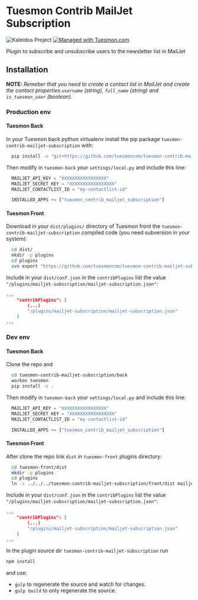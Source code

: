 Tuesmon Contrib MailJet Subscription
=====================================

![Kaleidos Project](http://kaleidos.net/static/img/badge.png "Kaleidos Project")
[![Managed with Tuesmon.com](https://manage.tuesmon.com/support/images/tuesmon-badge-gh.png)](https://tuesmon.com "Managed with Tuesmon.com")

Plugin to subscribe and unsubscribe users to the newsletter list in MailJet


Installation
------------

**NOTE:** *Remeber that you need to create a contact list in MailJet and create the contact properties `username` (string), `full_name` (string) and `is_tuesmon_user` (boolean).*

### Production env

#### Tuesmon Back

In your Tuesmon back python virtualenv install the pip package `tuesmon-contrib-mailjet-subscription` with:

```bash
  pip install -e "git+https://github.com/tuesmoncom/tuesmon-contrib-mailjet-subscription.git@stable#egg=tuesmon-contrib-mailjet-subscription&subdirectory=back"
```

Then modify in `tuesmon-back` your `settings/local.py` and include this line:

```python
  MAILJET_API_KEY = "XXXXXXXXXXXXXXXXX"
  MAILJET_SECRET_KEY = "XXXXXXXXXXXXXXXXX"
  MAILJET_CONTACTLIST_ID = "my-contactlist-id"

  INSTALLED_APPS += ["tuesmon_contrib_mailjet_subscription"]
```


#### Tuesmon Front

Download in your `dist/plugins/` directory of Tuesmon front the `tuesmon-contrib-mailjet-subscription` compiled code (you need subversion in your system):

```bash
  cd dist/
  mkdir -p plugins
  cd plugins
  svn export "https://github.com/tuesmoncom/tuesmon-contrib-mailjet-subscription/branches/stable/front/dist" "mailjet-subscription"
```

Include in your `dist/conf.json` in the `contribPlugins` list the value `"/plugins/mailjet-subscription/mailjet-subscription.json"`:

```json
...
    "contribPlugins": [
        (...)
        "/plugins/mailjet-subscription/mailjet-subscription.json"
    ]
...
```


### Dev env

#### Tuesmon Back

Clone the repo and

```bash
  cd tuesmon-contrib-mailjet-subscription/back
  workon tuesmon
  pip install -e .
```

Then modify in `tuesmon-back` your `settings/local.py` and include this line:

```python
  MAILJET_API_KEY = "XXXXXXXXXXXXXXXXX"
  MAILJET_SECRET_KEY = "XXXXXXXXXXXXXXXXX"
  MAILJET_CONTACTLIST_ID = "my-contactlist-id"

  INSTALLED_APPS += ["tuesmon_contrib_mailjet_subscription"]
```


#### Tuesmon Front

After clone the repo link `dist` in `tuesmon-front` plugins directory:

```bash
  cd tuesmon-front/dist
  mkdir -p plugins
  cd plugins
  ln -s ../../../tuesmon-contrib-mailjet-subscription/front/dist mailjet-subscription
```

Include in your `dist/conf.json` in the `contribPlugins` list the value `"/plugins/mailjet-subscription/mailjet-subscription.json"`:

```json
...
    "contribPlugins": [
        (...)
        "/plugins/mailjet-subscription/mailjet-subscription.json"
    ]
...
```

In the plugin source dir `tuesmon-contrib-mailjet-subscription` run

```bash
npm install
```
and use:

- `gulp` to regenerate the source and watch for changes.
- `gulp build` to only regenerate the source.
